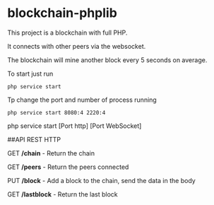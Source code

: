 # blockchain-phplib

This project is a blockchain with full PHP.

It connects with other peers via the websocket.

The blockchain will mine another block every 5 seconds on average.

To start just run

```shell script
php service start
```

Tp change the port and number of process running

```shell script
php service start 8080:4 2220:4
```
    
php service start [Port http] [Port WebSocket]

##API REST HTTP

GET **/chain** - Return the chain

GET **/peers** - Return the peers connected

PUT **/block** - Add a block to the chain, send the data in the body

GET **/lastblock** - Return the last block
